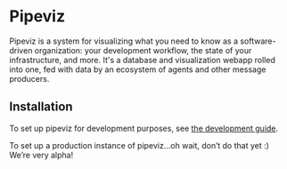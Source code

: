 # Pipeviz

Pipeviz is a system for visualizing what you need to know as a software-driven organization: your development workflow, the state of your infrastructure, and more. It's a database and visualization webapp rolled into one, fed with data by an ecosystem of agents and other message producers.

## Installation

To set up pipeviz for development purposes, see [the development guide](https://github.com/pipeviz/pipeviz/wiki/Getting%20started).

To set up a production instance of pipeviz...oh wait, don’t do that yet :) We’re very alpha!
